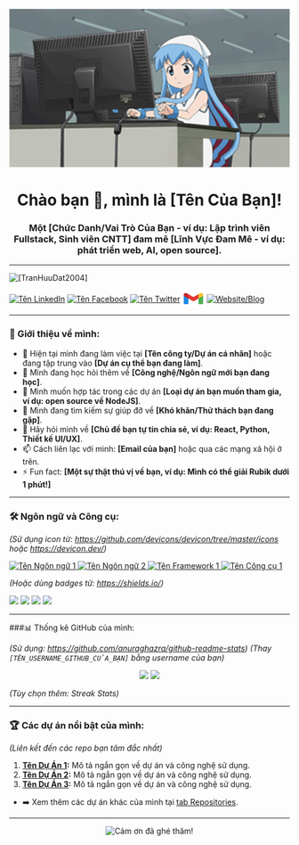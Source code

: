 <!-- Bắt đầu bằng một Banner/GIF chào mừng -->
<p align="center">
  <img src="coding.gif" alt="Chào mừng đến với Profile của tôi!" width="600"/>
</p>

<h1 align="center">Chào bạn 👋, mình là [Tên Của Bạn]!</h1>
<h3 align="center">Một [Chức Danh/Vai Trò Của Bạn - ví dụ: Lập trình viên Fullstack, Sinh viên CNTT] đam mê [Lĩnh Vực Đam Mê - ví dụ: phát triển web, AI, open source].</h3>

---

<p align="left"> <img src="https://komarev.com/ghpvc/?username=[TranHuuDat2004]&label=Profile%20views&color=0e75b6&style=flat" alt="[TranHuuDat2004]" /> </p>

<!-- Biểu tượng mạng xã hội -->
<p align="left">
  <a href="LINK_LINKEDIN_CỦA_BẠN" target="blank"><img align="center" src="https://raw.githubusercontent.com/rahuldkjain/github-profile-readme-generator/master/src/images/icons/Social/linked-in-alt.svg" alt="Tên LinkedIn" height="30" width="40" /></a>
  <a href="LINK_FACEBOOK_CỦA_BẠN" target="blank"><img align="center" src="https://raw.githubusercontent.com/rahuldkjain/github-profile-readme-generator/master/src/images/icons/Social/facebook.svg" alt="Tên Facebook" height="30" width="40" /></a>
  <a href="LINK_TWITTER_HOẶC_KHÁC" target="blank"><img align="center" src="https://raw.githubusercontent.com/rahuldkjain/github-profile-readme-generator/master/src/images/icons/Social/twitter.svg" alt="Tên Twitter" height="30" width="40" /></a>
  <a href="mailto:EMAIL_CỦA_BẠN" target="blank"><img align="center" src="https://raw.githubusercontent.com/rahuldkjain/github-profile-readme-generator/master/src/images/icons/Social/gmail.svg" alt="Email của tôi" height="30" width="40" /></a>
  <a href="LINK_WEBSITE/BLOG_CỦA_BẠN" target="blank"><img align="center" src="https://raw.githubusercontent.com/rahuldkjain/github-profile-readme-generator/master/src/images/icons/Social/rss.svg" alt="Website/Blog" height="30" width="40" /></a>
</p>

---

### 🚀 Giới thiệu về mình:

*   🔭 Hiện tại mình đang làm việc tại **[Tên công ty/Dự án cá nhân]** hoặc đang tập trung vào **[Dự án cụ thể bạn đang làm]**.
*   🌱 Mình đang học hỏi thêm về **[Công nghệ/Ngôn ngữ mới bạn đang học]**.
*   👯 Mình muốn hợp tác trong các dự án **[Loại dự án bạn muốn tham gia, ví dụ: open source về NodeJS]**.
*   🤔 Mình đang tìm kiếm sự giúp đỡ về **[Khó khăn/Thử thách bạn đang gặp]**.
*   💬 Hãy hỏi mình về **[Chủ đề bạn tự tin chia sẻ, ví dụ: React, Python, Thiết kế UI/UX]**.
*   📫 Cách liên lạc với mình: **[Email của bạn]** hoặc qua các mạng xã hội ở trên.
*   ⚡ Fun fact: **[Một sự thật thú vị về bạn, ví dụ: Mình có thể giải Rubik dưới 1 phút!]**

---

### 🛠️ Ngôn ngữ và Công cụ:

*(Sử dụng icon từ: https://github.com/devicons/devicon/tree/master/icons hoặc https://devicon.dev/)*

<p align="left">
  <a href="URL_TÀI_LIỆU_NGÔN_NGỮ_1" target="_blank" rel="noreferrer"> <img src="URL_ICON_NGÔN_NGỮ_1" alt="Tên Ngôn ngữ 1" width="40" height="40"/> </a>
  <a href="URL_TÀI_LIỆU_NGÔN_NGỮ_2" target="_blank" rel="noreferrer"> <img src="URL_ICON_NGÔN_NGỮ_2" alt="Tên Ngôn ngữ 2" width="40" height="40"/> </a>
  <a href="URL_TÀI_LIỆU_FRAMEWORK_1" target="_blank" rel="noreferrer"> <img src="URL_ICON_FRAMEWORK_1" alt="Tên Framework 1" width="40" height="40"/> </a>
  <a href="URL_TÀI_LIỆU_CÔNG_CỤ_1" target="_blank" rel="noreferrer"> <img src="URL_ICON_CÔNG_CỤ_1" alt="Tên Công cụ 1" width="40" height="40"/> </a>
  <!-- Thêm các icon khác -->
</p>

*(Hoặc dùng badges từ: https://shields.io/)*

<code><img height="20" src="https://img.shields.io/badge/JavaScript-F7DF1E?style=for-the-badge&logo=javascript&logoColor=black"></code>
<code><img height="20" src="https://img.shields.io/badge/React-61DAFB?style=for-the-badge&logo=react&logoColor=black"></code>
<code><img height="20" src="https://img.shields.io/badge/Node.js-339933?style=for-the-badge&logo=node.js&logoColor=white"></code>
<code><img height="20" src="https://img.shields.io/badge/MongoDB-47A248?style=for-the-badge&logo=mongodb&logoColor=white"></code>
<!-- Thêm các badge khác -->

---

###📊 Thống kê GitHub của mình:

*(Sử dụng: https://github.com/anuraghazra/github-readme-stats)*
*(Thay `[TÊN_USERNAME_GITHUB_CỦA_BẠN]` bằng username của bạn)*

<p align="center">
  <img height="180em" src="https://github-readme-stats.vercel.app/api?username=[TranHuuDat2004]&show_icons=true&theme=dracula&include_all_commits=true&count_private=true"/>
  <img height="180em" src="https://github-readme-stats.vercel.app/api/top-langs/?username=[TranHuuDat2004]&layout=compact&langs_count=8&theme=dracula"/>
</p>

*(Tùy chọn thêm: Streak Stats)*
<!-- <p align="center">
  <img height="180em" src="https://github-readme-streak-stats.herokuapp.com/?user=[TÊN_USERNAME_GITHUB_CỦA_BẠN]&theme=dracula"/>
</p> -->

---

### 🏆 Các dự án nổi bật của mình:

*(Liên kết đến các repo bạn tâm đắc nhất)*

1.  **[Tên Dự Án 1](LINK_REPO_1):** Mô tả ngắn gọn về dự án và công nghệ sử dụng.
2.  **[Tên Dự Án 2](LINK_REPO_2):** Mô tả ngắn gọn về dự án và công nghệ sử dụng.
3.  **[Tên Dự Án 3](LINK_REPO_3):** Mô tả ngắn gọn về dự án và công nghệ sử dụng.

*   ➡️ Xem thêm các dự án khác của mình tại [tab Repositories](https://github.com/[TranHuuDat2004]?tab=repositories).

---

<!-- Có thể thêm một GIF/hình ảnh kết thúc vui vẻ -->
<p align="center">
  <img src="URL_TO_YOUR_CODING_OR_THANK_YOU_GIF" alt="Cảm ơn đã ghé thăm!" width="400"/>
</p>
